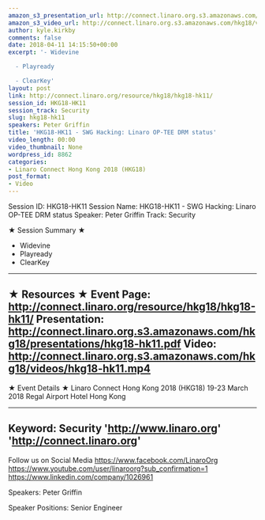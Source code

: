 ```yaml
---
amazon_s3_presentation_url: http://connect.linaro.org.s3.amazonaws.com/hkg18/presentations/hkg18-hk11.pdf
amazon_s3_video_url: http://connect.linaro.org.s3.amazonaws.com/hkg18/videos/hkg18-hk11.mp4
author: kyle.kirkby
comments: false
date: 2018-04-11 14:15:50+00:00
excerpt: '- Widevine

  - Playready

  - ClearKey'
layout: post
link: http://connect.linaro.org/resource/hkg18/hkg18-hk11/
session_id: HKG18-HK11
session_track: Security
slug: hkg18-hk11
speakers: Peter Griffin
title: 'HKG18-HK11 - SWG Hacking: Linaro OP-TEE DRM status'
video_length: 00:00
video_thumbnail: None
wordpress_id: 8862
categories:
- Linaro Connect Hong Kong 2018 (HKG18)
post_format:
- Video
---
```


Session ID: HKG18-HK11
Session Name: HKG18-HK11 - SWG Hacking: Linaro OP-TEE DRM status
Speaker: Peter Griffin
Track: Security


★ Session Summary ★
- Widevine
- Playready
- ClearKey

---------------------------------------------------
★ Resources ★
Event Page: http://connect.linaro.org/resource/hkg18/hkg18-hk11/
Presentation: http://connect.linaro.org.s3.amazonaws.com/hkg18/presentations/hkg18-hk11.pdf
Video: http://connect.linaro.org.s3.amazonaws.com/hkg18/videos/hkg18-hk11.mp4
 ---------------------------------------------------
★ Event Details ★
Linaro Connect Hong Kong 2018 (HKG18)
19-23 March 2018 
Regal Airport Hotel Hong Kong

---------------------------------------------------
Keyword: Security
'http://www.linaro.org'
'http://connect.linaro.org'
---------------------------------------------------
Follow us on Social Media
https://www.facebook.com/LinaroOrg
https://www.youtube.com/user/linaroorg?sub_confirmation=1
https://www.linkedin.com/company/1026961

Speakers: Peter Griffin

Speaker Positions: Senior Engineer


